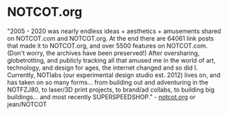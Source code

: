 # NOTCOT.org

"2005 - 2020 was nearly endless ideas + aesthetics + amusements shared on NOTCOT.com and NOTCOT.org. At the end there are 64061 link posts that made it to NOTCOT.org, and over 5500 features on NOTCOT.com. (Don't worry, the archives have been preserved!) After oversharing, globetrotting, and publicly tracking all that amused me in the world of art, technology, and design for ages, the internet changed and so did I. Currently, NOTlabs (our experimental design studio est. 2012) lives on, and has taken on so many forms... from building out and adventuring in the NOTFZJ80, to laser/3D print projects, to brand/ad collabs, to building big buildings... and most recently SUPERSPEEDSHOP." - [notcot.org](notcot.org) or jean/NOTCOT